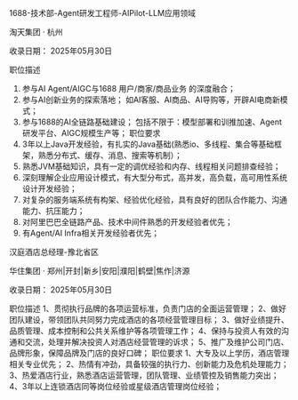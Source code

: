 1688-技术部-Agent研发工程师-AIPilot-LLM应用领域

淘天集团 · 杭州

收录日期： 2025年05月30日

职位描述
1. 参与AI Agent/AIGC与1688 用户/商家/商品业务 的深度融合；
2. 参与AI创新业务的探索落地；
如AI客服、AI商品、AI导购等，开辟AI电商新模式；
3. 参与1688的AI全链路基础建设；
包括不限于：模型部署和训推加速、Agent研发平台、AIGC规模生产等；
职位要求
1. 3年以上Java开发经验，有扎实的Java基础(熟悉io、多线程、集合等基础框架，熟悉分布式、缓存、消息、搜索等机制）；
2. 熟悉JVM基础知识，具有一定的调优经验和内存、线程相关问题排查经验；
3. 深刻理解企业应用设计模式，有大型分布式，高并发，高负载，高可用性系统设计开发经验；
4. 对复杂的服务端系统有构架、经验优化经验，具有良好的团队合作能力、沟通能力、抗压能力；
5. 对阿里巴巴全链路产品、技术中间件熟悉的开发经验者优先；
6. 有Agent/AI Infra相关开发经验者优先；

汉庭酒店总经理-豫北省区

华住集团 · 郑州|开封|新乡|安阳|濮阳|鹤壁|焦作|济源

收录日期： 2025年05月30日

职位描述
1、贯彻执行品牌的各项运营标准，负责门店的全面运营管理；
2、做好团队建设，带领团队共同努力完成酒店的各项经营管理目标；
3、做好业绩提升、品质管理、成本控制和公共关系维护等各项管理工作；
4、保持与投资人有效的沟通和交流，处理并解决投资人对酒店经营管理的诉求；
5、推广及维护公司门店、品牌形象，保障品牌及门店的良好口碑；
职位要求
1、大专及以上学历，酒店管理相关专业优先；
2、热情有冲劲，具备较强的执行力、创新能力及危机处理能力；
3、热爱酒店行业，熟悉酒店运营管理，团队管理、业绩管控及销售能力突出；
4、3年以上连锁酒店同等岗位经验或星级酒店管理岗位经验；